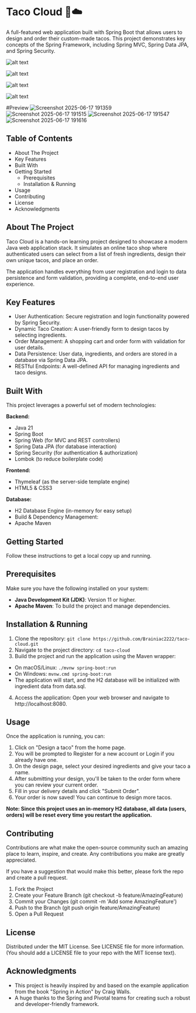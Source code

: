 # Taco Cloud 🌮☁️
A full-featured web application built with Spring Boot that allows users to design and order their custom-made tacos. This project demonstrates key concepts of the Spring Framework, including Spring MVC, Spring Data JPA, and Spring Security.

![alt text](https://img.shields.io/badge/License-MIT-yellow.svg)

![alt text](https://img.shields.io/badge/Java-11+-orange.svg)

![alt text](https://img.shields.io/badge/Spring_Boot-2.5.4-brightgreen.svg)

![alt text](https://img.shields.io/badge/Built_with-Maven-blue.svg)

#Preview
![Screenshot 2025-06-17 191359](https://github.com/user-attachments/assets/b172a3eb-86b0-4de4-acd3-6c3fbfff3e12)
![Screenshot 2025-06-17 191515](https://github.com/user-attachments/assets/ec169d46-48c3-4457-99be-94a379ae79b2)
![Screenshot 2025-06-17 191547](https://github.com/user-attachments/assets/f0343634-d8e7-4f9e-94b3-ceaa5d8aeb91)
![Screenshot 2025-06-17 191616](https://github.com/user-attachments/assets/9455103f-4db2-4ed8-8d12-3c368e351dd5)

## Table of Contents
- About The Project
- Key Features
- Built With
- Getting Started
  - Prerequisites
  - Installation & Running
- Usage
- Contributing
- License
- Acknowledgments

## About The Project
Taco Cloud is a hands-on learning project designed to showcase a modern Java web application stack. It simulates an online taco shop where authenticated users can select from a list of fresh ingredients, design their own unique tacos, and place an order.

The application handles everything from user registration and login to data persistence and form validation, providing a complete, end-to-end user experience.

## Key Features
- User Authentication: Secure registration and login functionality powered by Spring Security.
- Dynamic Taco Creation: A user-friendly form to design tacos by selecting ingredients.
- Order Management: A shopping cart and order form with validation for user details.
- Data Persistence: User data, ingredients, and orders are stored in a database via Spring Data JPA.
- RESTful Endpoints: A well-defined API for managing ingredients and taco designs.

## Built With
This project leverages a powerful set of modern technologies:

**Backend:**
- Java 21
- Spring Boot
- Spring Web (for MVC and REST controllers)
- Spring Data JPA (for database interaction)
- Spring Security (for authentication & authorization)
- Lombok (to reduce boilerplate code)

**Frontend:**
- Thymeleaf (as the server-side template engine)
- HTML5 & CSS3

**Database:**
- H2 Database Engine (in-memory for easy setup)
- Build & Dependency Management:
- Apache Maven

## Getting Started
Follow these instructions to get a local copy up and running.

## Prerequisites
Make sure you have the following installed on your system:
- **Java Development Kit (JDK)**: Version 11 or higher.
- **Apache Maven**: To build the project and manage dependencies.

## Installation & Running
1. Clone the repository:
```git clone https://github.com/Brainiac2222/taco-cloud.git```
2. Navigate to the project directory:
```cd taco-cloud```
3. Build the project and run the application using the Maven wrapper:
  - On macOS/Linux:
```./mvnw spring-boot:run```
  - On Windows:
```mvnw.cmd spring-boot:run```
- The application will start, and the H2 database will be initialized with ingredient data from data.sql.
4. Access the application:
Open your web browser and navigate to http://localhost:8080.

## Usage
Once the application is running, you can:

1. Click on "Design a taco" from the home page.
2. You will be prompted to Register for a new account or Login if you already have one.
3. On the design page, select your desired ingredients and give your taco a name.
4. After submitting your design, you'll be taken to the order form where you can review your current order.
5. Fill in your delivery details and click "Submit Order".
6. Your order is now saved! You can continue to design more tacos.

**Note: Since this project uses an in-memory H2 database, all data (users, orders) will be reset every time you restart the application.**

## Contributing
Contributions are what make the open-source community such an amazing place to learn, inspire, and create. Any contributions you make are greatly appreciated.

If you have a suggestion that would make this better, please fork the repo and create a pull request.

1. Fork the Project
2. Create your Feature Branch (git checkout -b feature/AmazingFeature)
3. Commit your Changes (git commit -m 'Add some AmazingFeature')
4. Push to the Branch (git push origin feature/AmazingFeature)
5. Open a Pull Request

## License
Distributed under the MIT License. See LICENSE file for more information. (You should add a LICENSE file to your repo with the MIT license text).

## Acknowledgments
- This project is heavily inspired by and based on the example application from the book "Spring in Action" by Craig Walls.
- A huge thanks to the Spring and Pivotal teams for creating such a robust and developer-friendly framework.
